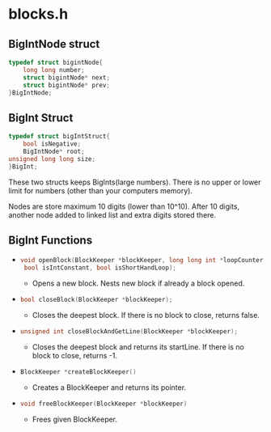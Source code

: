 # blocks.h

## BigIntNode struct

```c
typedef struct bigintNode{
    long long number;
    struct bigintNode* next;
    struct bigintNode* prev;
}BigIntNode;
```

## BigInt Struct

```c
typedef struct bigIntStruct{
    bool isNegative;
    BigIntNode* root;
unsigned long long size;
}BigInt;
```

These two structs keeps BigInts(large numbers). There is no upper or lower limit for numbers
(other than your computers memory).

Nodes are store maximum 10 digits (lower than 10^10). After 10 digits, another node added to linked list and
extra digits stored there.

## BigInt Functions

* ```c 
  void openBlock(BlockKeeper *blockKeeper, long long int *loopCounter, unsigned int line, unsigned long long int fPointer,
   bool isIntConstant, bool isShortHandLoop);
  ```
    * Opens a new block. Nests new block if already a block opened.

* ```c 
  bool closeBlock(BlockKeeper *blockKeeper);
  ```
    * Closes the deepest block. If there is no block to close, returns false.

* ```c 
  unsigned int closeBlockAndGetLine(BlockKeeper *blockKeeper);
  ```
    * Closes the deepest block and returns its startLine. If there is no block to close, returns -1.

* ```c 
  BlockKeeper *createBlockKeeper()
  ```
    * Creates a BlockKeeper and returns its pointer.

* ```c 
  void freeBlockKeeper(BlockKeeper *blockKeeper)
  ```
    * Frees given BlockKeeper.